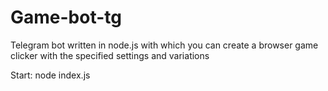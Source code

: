 # Game-bot-tg
Telegram bot written in node.js with which you can create a browser game clicker with the specified settings and variations

Start: node index.js
